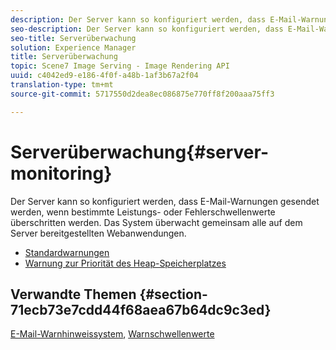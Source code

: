 ```yaml
---
description: Der Server kann so konfiguriert werden, dass E-Mail-Warnungen gesendet werden, wenn bestimmte Leistungs- oder Fehlerschwellenwerte überschritten werden. Das System überwacht gemeinsam alle auf dem Server bereitgestellten Webanwendungen.
seo-description: Der Server kann so konfiguriert werden, dass E-Mail-Warnungen gesendet werden, wenn bestimmte Leistungs- oder Fehlerschwellenwerte überschritten werden. Das System überwacht gemeinsam alle auf dem Server bereitgestellten Webanwendungen.
seo-title: Serverüberwachung
solution: Experience Manager
title: Serverüberwachung
topic: Scene7 Image Serving - Image Rendering API
uuid: c4042ed9-e186-4f0f-a48b-1af3b67a2f04
translation-type: tm+mt
source-git-commit: 5717550d2dea8ec086875e770ff8f200aaa75ff3

---
```



# Serverüberwachung{#server-monitoring}

Der Server kann so konfiguriert werden, dass E-Mail-Warnungen gesendet werden, wenn bestimmte Leistungs- oder Fehlerschwellenwerte überschritten werden. Das System überwacht gemeinsam alle auf dem Server bereitgestellten Webanwendungen.

* [Standardwarnungen](r-standard-alerts.md)
* [Warnung zur Priorität des Heap-Speicherplatzes](c-heap-space-priority-alert.md)

## Verwandte Themen {#section-71ecb73e7cdd44f68aea67b64dc9c3ed}

[E-Mail-Warnhinweissystem](../../../../is-api/image-serving-api-ref/c-configuration-and-administration/c-server-settings/r-monitoring-and-alerting-system.md#reference-4b604b5f8b014ecca89cf55d8ebb2d39), [Warnschwellenwerte](../../../../is-api/image-serving-api-ref/c-configuration-and-administration/c-server-settings/r-alert-thresholds.md#reference-a77d3f92f456419a878bf18782d38922)
